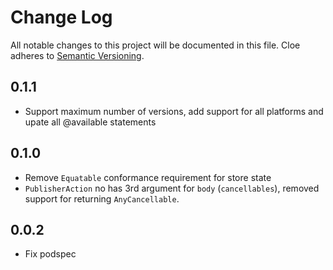 # Change Log
All notable changes to this project will be documented in this file.
Cloe adheres to [Semantic Versioning](http://semver.org/).

## 0.1.1
- Support maximum number of versions, add support for all platforms and upate all @available statements

## 0.1.0
- Remove `Equatable` conformance requirement for store state
- `PublisherAction` no has 3rd argument for `body` (`cancellables`), removed support for returning `AnyCancellable`.

## 0.0.2
- Fix podspec

